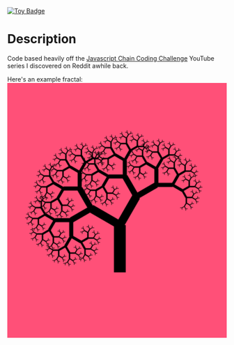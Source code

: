 <a href="https://project-types.github.io/#toy">
  <img src="https://img.shields.io/badge/project%20type-toy-blue" alt="Toy Badge"/>
</a>

# Description

Code based heavily off the [Javascript Chain Coding Challenge](https://www.youtube.com/watch?v=VcxVDahScp8) YouTube series I discovered on Reddit awhile back.

Here's an example fractal:
![Fractal Image](images/lopsided-tree-pink.png)
